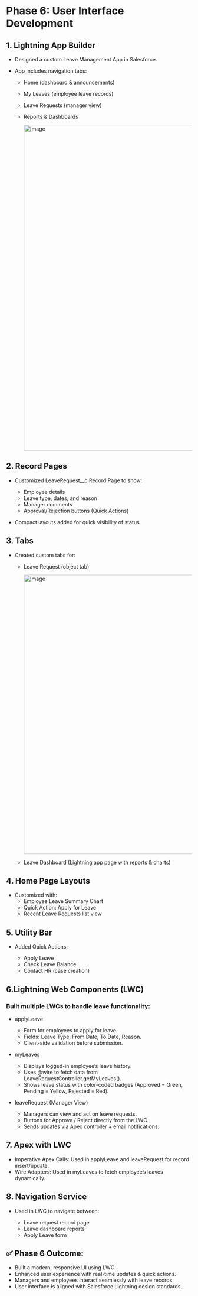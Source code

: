 # Phase 6: User Interface Development
## 1. Lightning App Builder

- Designed a custom Leave Management App in Salesforce.

- App includes navigation tabs:
  - Home (dashboard & announcements)
  - My Leaves (employee leave records)
  - Leave Requests (manager view)
  - Reports & Dashboards
 
    <img width="1882" height="882" alt="image" src="https://github.com/user-attachments/assets/f46e75c9-f480-4708-9e8b-d3192c71c4b0" />


## 2. Record Pages

- Customized LeaveRequest__c Record Page to show:

  - Employee details
  - Leave type, dates, and reason
  - Manager comments
  - Approval/Rejection buttons (Quick Actions)

- Compact layouts added for quick visibility of status.

## 3. Tabs

- Created custom tabs for:
  - Leave Request (object tab)
 
     <img width="1892" height="756" alt="image" src="https://github.com/user-attachments/assets/6c3afa13-e72f-4ec4-8831-5ffd7a9e9749" />
     
  - Leave Dashboard (Lightning app page with reports & charts)

## 4. Home Page Layouts

- Customized with:
  - Employee Leave Summary Chart
  - Quick Action: Apply for Leave
  - Recent Leave Requests list view

## 5. Utility Bar

- Added Quick Actions:

  - Apply Leave
  - Check Leave Balance
  - Contact HR (case creation)

## 6.Lightning Web Components (LWC)

### Built multiple LWCs to handle leave functionality:

- applyLeave

  - Form for employees to apply for leave.
  - Fields: Leave Type, From Date, To Date, Reason.
  - Client-side validation before submission.

- myLeaves
  - Displays logged-in employee’s leave history.
  -  Uses @wire to fetch data from LeaveRequestController.getMyLeaves().
  - Shows leave status with color-coded badges (Approved = Green, Pending = Yellow, Rejected = Red).

- leaveRequest (Manager View)
  - Managers can view and act on leave requests.
  - Buttons for Approve / Reject directly from the LWC.
  - Sends updates via Apex controller + email notifications.

## 7. Apex with LWC

- Imperative Apex Calls: Used in applyLeave and leaveRequest for record insert/update.
- Wire Adapters: Used in myLeaves to fetch employee’s leaves dynamically.


## 8. Navigation Service

- Used in LWC to navigate between:

  - Leave request record page
  - Leave dashboard reports
  - Apply Leave form

## ✅ Phase 6 Outcome:

- Built a modern, responsive UI using LWC.
- Enhanced user experience with real-time updates & quick actions.
- Managers and employees interact seamlessly with leave records.
- User interface is aligned with Salesforce Lightning design standards.
